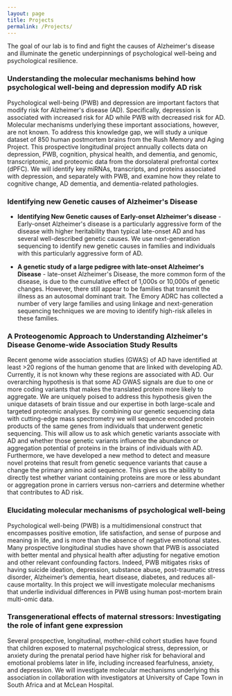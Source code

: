 ```yaml
---
layout: page
title: Projects
permalink: /Projects/
---
```


The goal of our lab is to find and fight the causes of Alzheimer's disease and
illuminate the genetic underpinnings of psychological well-being and
psychological resilience.

### Understanding the molecular mechanisms behind how psychological well-being and depression modify AD risk
Psychological well-being (PWB) and depression are important factors that modify
risk for Alzheimer's disease (AD). Specifically, depression is associated with
increased risk for AD while PWB with decreased risk for AD. Molecular mechanisms
underlying these important associations, however, are not known. To address this
knowledge gap, we will study a unique dataset of 850 human postmortem brains
from the Rush Memory and Aging Project. This prospective longitudinal project
annually collects data on depression, PWB, cognition, physical health, and
dementia, and genomic, transcriptomic, and proteomic data from the dorsolateral prefrontal cortex (dPFC). We will identify key miRNAs, transcripts, and proteins associated with depression, and separately with PWB, and examine how they relate
to cognitive change, AD dementia, and dementia-related pathologies.

### Identifying new Genetic causes of Alzheimer's Disease

- **Identifying New Genetic causes of Early-onset Alzheimer's disease** -
Early-onset Alzheimer's disease is a particularly aggressive form of the disease with higher heritability than typical late-onset AD and has several well-described
genetic causes. We use next-generation sequencing to identify new genetic causes
in families and individuals with this particularly aggressive form of AD.

- **A genetic study of a large pedigree with late-onset Alzheimer's Disease** -
late-onset Alzheimer's Disease, the more common form of the disease, is due to
the cumulative effect of 1,000s or 10,000s of genetic changes. However, there
still appear to be families that transmit the illness as an autosomal dominant
trait. The Emory ADRC has collected a number of very large families and using
linkage and next-generation sequencing techniques we are moving to identify
high-risk alleles in these families.

### A Proteogenomic Approach to Understanding Alzheimer's Disease Genome-wide Association Study Results

Recent genome wide association studies (GWAS) of AD have identified at least >20
regions of the human genome that are linked with developing AD. Currently, it is
not known why these regions are associated with AD. Our overarching hypothesis
is that some AD GWAS signals are due to one or more coding variants that makes
the translated protein more likely to aggregate. We are uniquely poised to
address this hypothesis given the unique datasets of brain tissue and our
expertise in both large-scale and targeted proteomic analyses. By combining our
genetic sequencing data with cutting-edge mass spectrometry we will sequence
encoded protein products of the same genes from individuals that underwent
genetic sequencing. This will allow us to ask which genetic variants associate
with AD and whether those genetic variants influence the abundance or
aggregation potential of proteins in the brains of individuals with AD.
Furthermore, we have developed a new method to detect and measure novel proteins
that result from genetic sequence variants that cause a change the primary amino
acid sequence. This gives us the ability to directly test whether variant
containing proteins are more or less abundant or aggregation prone in carriers
versus non-carriers and determine whether that contributes to AD risk.

### Elucidating molecular mechanisms of psychological well-being

Psychological well-being (PWB) is a multidimensional construct that encompasses positive emotion, life satisfaction, 
and sense of purpose and meaning in life, and is more than the absence of negative emotional states. 
Many prospective longitudinal studies have shown that PWB is associated with better mental and physical health 
after adjusting for negative emotion and other relevant confounding factors. Indeed, PWB mitigates risks 
of having suicide ideation, depression, substance abuse, post-traumatic stress disorder, Alzheimer’s dementia, 
heart disease, diabetes, and reduces all-cause mortality. In this project we will investigate molecular mechanisms
that underlie individual differences in PWB using human post-mortem brain multi-omic data.

### Transgenerational effects of maternal stressors: Investigating the role of infant gene expression

Several prospective, longitudinal, mother-child cohort studies have found that children exposed to maternal
psychological stress, depression, or anxiety during the prenatal period have higher risk for behavioral 
and emotional problems later in life, including increased fearfulness, anxiety, and depression. 
We will investigate molecular mechanisms underlying this association in collaboration with investigators 
at University of Cape Town in South Africa and at McLean Hospital.

